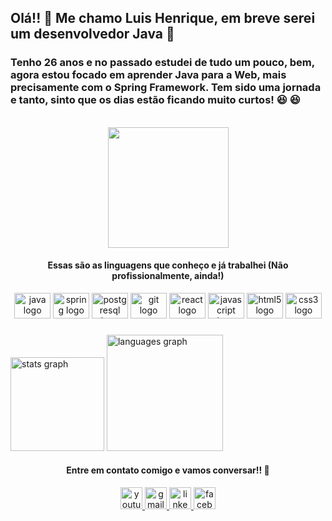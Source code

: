 
<h2 align="left">Olá!! 👋 Me chamo Luis Henrique, em breve serei um desenvolvedor Java 🦸‍</h2>
<div>
<h3 align="left"> Tenho 26 anos e no passado estudei de tudo um pouco, bem, agora estou focado em aprender Java para a Web, mais precisamente com o Spring Framework. Tem sido uma jornada e tanto, sinto que os dias estão ficando muito curtos! 😆 😆 </h3>
</div>

<br clear="both">

<div align="center">
  <img height="193" src="https://i.imgur.com/B2XEMpx.gif"  />
</div>


<h4 align = "center"> Essas são as linguagens que conheço e já trabalhei (Não profissionalmente, ainda!)</h4>

<div align="center">
  <img src="https://cdn.jsdelivr.net/gh/devicons/devicon/icons/java/java-original.svg" height="41" width="58" alt="java logo"  />
  <img src="https://cdn.jsdelivr.net/gh/devicons/devicon/icons/spring/spring-original.svg" height="41" width="58" alt="spring logo"  />
  <img src="https://cdn.jsdelivr.net/gh/devicons/devicon/icons/postgresql/postgresql-original.svg" height="41" width="58" alt="postgresql logo"  />
  <img src="https://cdn.jsdelivr.net/gh/devicons/devicon/icons/git/git-original.svg" height="41" width="58" alt="git logo"  />
  <img src="https://cdn.jsdelivr.net/gh/devicons/devicon/icons/react/react-original.svg" height="41" width="58" alt="react logo"  />
  <img src="https://cdn.jsdelivr.net/gh/devicons/devicon/icons/javascript/javascript-original.svg" height="41" width="58" alt="javascript logo"  />
  <img src="https://cdn.jsdelivr.net/gh/devicons/devicon/icons/html5/html5-original.svg" height="41" width="58" alt="html5 logo"  />
  <img src="https://cdn.jsdelivr.net/gh/devicons/devicon/icons/css3/css3-original.svg" height="41" width="58" alt="css3 logo"  />
</div>

###

<div align="left">
  <img src="https://github-readme-stats.vercel.app/api?hide_title=false&hide_rank=false&show_icons=true&include_all_commits=false&count_private=true&disable_animations=false&theme=dark&locale=en&hide_border=false&username=LuisHenriqueJung" height="150" alt="stats graph"  />
  <img src="https://github-readme-stats.vercel.app/api/top-langs?locale=en&hide_title=false&layout=compact&card_width=320&langs_count=6&theme=dark&hide_border=false&username=LuisHenriqueJung" height="186" alt="languages graph"  />
</div>

<h4 align = "center" > Entre em contato comigo e vamos conversar!! 🤠</h4>

<div align="center">
  <a href="https://www.youtube.com/channel/UChTInKwqdh6nrk85Gemivjg" target="_blank">
    <img src="https://img.shields.io/static/v1?message=Youtube&logo=youtube&label=&color=FF0000&logoColor=white&labelColor=&style=for-the-badge" height="35" alt="youtube logo"  />
  </a>
  <a href="luis.cafu2@outlook.com" target="_blank">
    <img src="https://img.shields.io/static/v1?message=Gmail&logo=gmail&label=&color=D14836&logoColor=white&labelColor=&style=for-the-badge" height="35" alt="gmail logo"  />
  </a>
  <a href="https://www.linkedin.com/in/luis-henrique-jung-1b0614119/" target="_blank">
    <img src="https://img.shields.io/static/v1?message=LinkedIn&logo=linkedin&label=&color=0077B5&logoColor=white&labelColor=&style=for-the-badge" height="35" alt="linkedin logo"  />
  </a>
  <a href="https://www.facebook.com/luis.jung.750" target="_blank">
    <img src="https://img.shields.io/static/v1?message=Facebook&logo=facebook&label=&color=1877F2&logoColor=white&labelColor=&style=for-the-badge" height="35" alt="facebook logo"  />
  </a>
</div>


